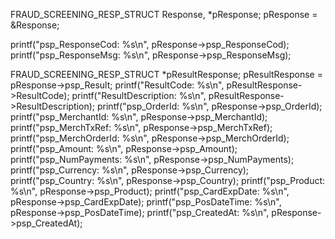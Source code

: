 FRAUD_SCREENING_RESP_STRUCT Response, *pResponse;
pResponse = &Response;

printf("psp_ResponseCod: %s\n", pResponse->psp_ResponseCod);
printf("psp_ResponseMsg: %s\n", pResponse->psp_ResponseMsg);

FRAUD_SCREENING_RESP_STRUCT *pResultResponse;
pResultResponse = pResponse->psp_Result;
printf("ResultCode: %s\n", pResultResponse->ResultCode);
printf("ResultDescription: %s\n", pResultResponse->ResultDescription);
printf("psp_OrderId: %s\n", pResponse->psp_OrderId);
printf("psp_MerchantId: %s\n", pResponse->psp_MerchantId);
printf("psp_MerchTxRef: %s\n", pResponse->psp_MerchTxRef);
printf("psp_MerchOrderId: %s\n", pResponse->psp_MerchOrderId);
printf("psp_Amount: %s\n", pResponse->psp_Amount);
printf("psp_NumPayments: %s\n", pResponse->psp_NumPayments);
printf("psp_Currency: %s\n", pResponse->psp_Currency);
printf("psp_Country: %s\n", pResponse->psp_Country);
printf("psp_Product: %s\n", pResponse->psp_Product);
printf("psp_CardExpDate: %s\n", pResponse->psp_CardExpDate);
printf("psp_PosDateTime: %s\n", pResponse->psp_PosDateTime);
printf("psp_CreatedAt: %s\n", pResponse->psp_CreatedAt);
